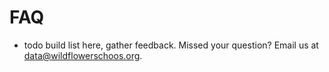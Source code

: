 # FAQ

- todo build list here, gather feedback. Missed your question? Email us at
  data@wildflowerschoos.org.
